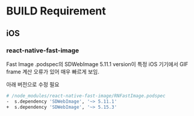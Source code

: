 # BUILD Requirement

## iOS 

### react-native-fast-image

Fast Image .podspec의 SDWebImage 5.11.1 version이 특정 iOS 기기에서 
GIF frame 계산 오류가 있어 매우 빠르게 보임.

아래 버전으로 수정 필요

```bash
# /node_modules/react-native-fast-image/RNFastImage.podspec
-  s.dependency 'SDWebImage', '~> 5.11.1'
+  s.dependency 'SDWebImage', '~> 5.15.3'
```